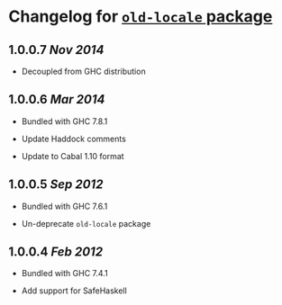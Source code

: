# Changelog for [`old-locale` package](http://hackage.haskell.org/package/old-locale)

## 1.0.0.7  *Nov 2014*

  * Decoupled from GHC distribution

## 1.0.0.6  *Mar 2014*

  * Bundled with GHC 7.8.1

  * Update Haddock comments

  * Update to Cabal 1.10 format

## 1.0.0.5  *Sep 2012*

  * Bundled with GHC 7.6.1

  * Un-deprecate `old-locale` package

## 1.0.0.4  *Feb 2012*

  * Bundled with GHC 7.4.1

  * Add support for SafeHaskell
